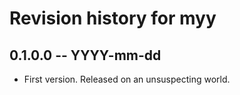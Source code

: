 # Revision history for myy

## 0.1.0.0 -- YYYY-mm-dd

* First version. Released on an unsuspecting world.
